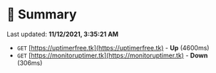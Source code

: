 # 📖 Summary
Last updated: **11/12/2021, 3:35:21 AM**

- `GET` [https://uptimerfree.tk](https://uptimerfree.tk) - **Up** (4600ms)
- `GET` [https://monitoruptimer.tk](https://monitoruptimer.tk) - **Down** (306ms)

